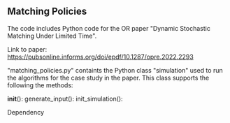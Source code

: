 ## Matching Policies
The code includes Python code for the OR paper "Dynamic Stochastic Matching Under Limited Time". 

Link to paper: https://pubsonline.informs.org/doi/epdf/10.1287/opre.2022.2293

"matching_policies.py" containts the Python class "simulation" used to run the algorithms for the case study in the paper. This class supports the following the methods:

__init__():
generate_input():
init_simulation():


Dependency
